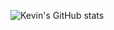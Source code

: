 ![Kevin's GitHub stats](https://github-readme-stats.vercel.app/api?username=kevin-ferrier&show_icons=true&theme=dracula)